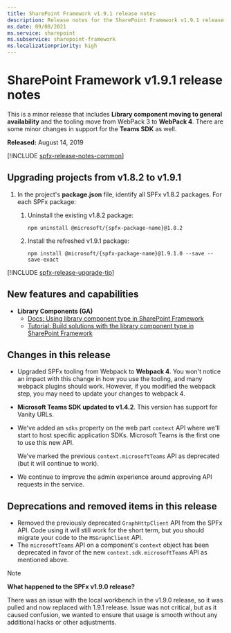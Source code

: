 ```yaml
---
title: SharePoint Framework v1.9.1 release notes
description: Release notes for the SharePoint Framework v1.9.1 release
ms.date: 09/08/2021
ms.service: sharepoint
ms.subservice: sharepoint-framework
ms.localizationpriority: high
---
```

# SharePoint Framework v1.9.1 release notes

This is a minor release that includes **Library component moving to general availability** and the tooling move from WebPack 3 to **WebPack 4**. There are some minor changes in support for the **Teams SDK** as well.

**Released:** August 14, 2019

[!INCLUDE [spfx-release-notes-common](../../includes/snippets/spfx-release-notes-common.md)]

## Upgrading projects from v1.8.2 to v1.9.1

1. In the project's **package.json** file, identify all SPFx v1.8.2 packages. For each SPFx package:
    1. Uninstall the existing v1.8.2 package:

        ```console
        npm uninstall @microsoft/{spfx-package-name}@1.8.2
        ```

    1. Install the refreshed v1.9.1 package:

        ```console
        npm install @microsoft/{spfx-package-name}@1.9.1.0 --save --save-exact
        ```

[!INCLUDE [spfx-release-upgrade-tip](../../includes/snippets/spfx-release-upgrade-tip.md)]

## New features and capabilities

- **Library Components (GA)**
  - [Docs: Using library component type in SharePoint Framework](library-component-overview.md)
  - [Tutorial: Build solutions with the library component type in SharePoint Framework](library-component-tutorial.md)

## Changes in this release

- Upgraded SPFx tooling from Webpack to **Webpack 4**. You won't notice an impact with this change in how you use the tooling, and many webpack plugins should work. However, if you modified the webpack step, you may need to update your changes to webpack 4.
- **Microsoft Teams SDK updated to v1.4.2**. This version has support for Vanity URLs.
- We've added an `sdks` property on the web part `context` API where we'll start to host specific application SDKs. Microsoft Teams is the first one to use this new API.

    We've marked the previous `context.microsoftTeams` API as deprecated (but it will continue to work).
- We continue to improve the admin experience around approving API requests in the service.

## Deprecations and removed items in this release

- Removed the previously deprecated `GraphHttpClient` API from the SPFx API. Code using it will still work for the short term, but you should migrate your code to the `MSGraphClient` API.
- The `microsoftTeams` API on a component's `context` object has been deprecated in favor of the new `context.sdk.microsoftTeams` API as mentioned above.

> [!NOTE]
> **What happened to the SPFx v1.9.0 release?**
>
> There was an issue with the local workbench in the v1.9.0 release, so it was pulled and now replaced with 1.9.1 release. Issue was not critical, but as it caused confusion, we wanted to ensure that usage is smooth without any additional hacks or other adjustments.
